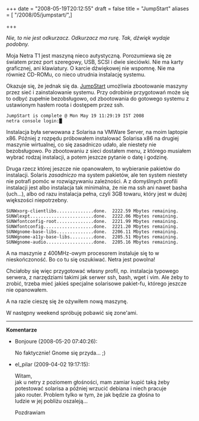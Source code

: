 +++
date = "2008-05-19T20:12:55"
draft = false
title = "JumpStart"
aliases = [ "/2008/05/jumpstart/",]

+++

_Nie, to nie jest odkurzacz. Odkurzacz ma rurę. Tak, dźwięk wydaje podobny._

Moja Netra T1 jest maszyną nieco autystyczną. Porozumiewa się ze światem przez
port szeregowy, USB, SCSI i dwie sieciówki. Nie ma karty graficznej, ani
klawiatury. O karcie dźwiękowej nie wspomnę. Nie ma również CD-ROMu, co nieco
utrudnia instalację systemu.

Okazuje się, że jednak się da.
[JumpStart](http://www.sun.com/bigadmin/content/jet/) umożliwia zbootowanie
maszyny przez sieć i zainstalowanie systemu. Przy odrobinie przygotowań może
się to odbyć zupełnie bezobsługowo, od zbootowania do gotowego systemu z
ustawionym hasłem roota i dostępem przez ssh.

    
    
    JumpStart is complete @ Mon May 19 11:29:19 IST 2008
    netra console login:█
    

Instalacja była serwowana z Solarisa na VMWare Server, na moim laptopie x86.
Później z rozpędu próbowałem instalować Solarisa x86 na drugiej maszynie
wirtualnej, co się zasadniczo udało, ale niestety nie bezobsługowo. Po
zbootowaniu z sieci dostałem menu, z którego musiałem wybrać rodzaj
instalacji, a potem jeszcze pytanie o datę i godzinę.

Druga rzecz której jeszcze nie opanowałem, to wybieranie pakietów do
instalacji. Solaris _zasadniczo_ ma system pakietów, ale ten system niestety
nie potrafi pomóc w rozwiązywaniu zależności. A z domyślnych profili
instalacji jest albo instalacja tak minimalna, że nie ma ssh ani nawet basha
(uch...), albo od razu instalacja pełna, czyli 3GB towaru, który jest w dużej
większości niepotrzebny.

    
    
    SUNWxorg-clientlibs..............done.  2222.59 Mbytes remaining.
    SUNWlexpt........................done.  2222.06 Mbytes remaining.
    SUNWfontconfig-root..............done.  2221.99 Mbytes remaining.
    SUNWfontconfig...................done.  2221.20 Mbytes remaining.
    SUNWgnome-base-libs..............done.  2206.11 Mbytes remaining.
    SUNWgnome-a11y-base-libs.........done.  2205.51 Mbytes remaining.
    SUNWgnome-audio..................done.  2205.16 Mbytes remaining.
    

A na maszynie z 400MHz-owym procesorem instaluje się to w nieskończoność. Bo
co tu się oszukiwać. Netra jest powolna!

Chciałoby się więc przygotować własny profil, np. instalacja typowego serwera,
z narzędziami takimi jak serwer ssh, bash, wget i vim. Ale żeby to zrobić,
trzeba mieć jakieś specjalne solarisowe pakiet-fu, którego jeszcze nie
opanowałem.

A na razie cieszę się że ożywiłem nową maszynę.

W następny weekend spróbuję pobawić się zone'ami.

----
**Komentarze**

* Bonjoure (2008-05-20 07:40:26): <p>No faktycznie! Gnome się przyda&#8230;
  ;)</p>
* el_pilar (2009-04-02 19:17:15): <p>Witam,<br /> jak u netry z poziomem
  głośności, mam zamiar kupić taką żeby<br /> potestować solarisa a później
  wrzucić debiana i niech pracuje<br /> jako router. Problem tylko w tym, że jak
  będzie za głośna to <br /> ludzie w jej pobliżu oszaleją...</p>
  <p>Pozdrawiam</p>
